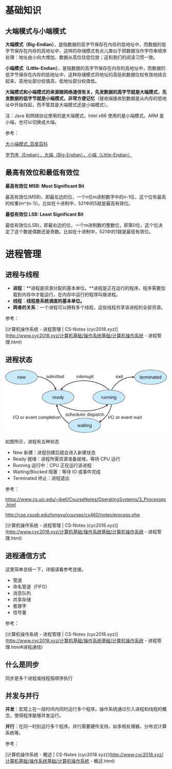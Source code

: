# 基础知识

## 大端模式与小端模式

**大端模式（Big-Endian）**，是指数据的高字节保存在内存的低地址中，而数据的低字节保存在内存的高地址中，这样的存储模式有点儿类似于把数据当作字符串顺序处理：地址由小向大增加，数据从高位往低位放；这和我们的阅读习惯一致。

**小端模式（Little-Endian）**，是指数据的高字节保存在内存的高地址中，而数据的低字节保存在内存的低地址中，这种存储模式将地址的高低和数据位权有效地结合起来，高地址部分权值高，低地址部分权值低。

**大端模式和小端模式的来源跟网络通信有关，先发数据的高字节就是大端模式，先发数据的低字节就是小端模式，非常方便记忆**（接收端接收到数据是从内存的低地址中开始存起，而不管其是大端模式还是小端模式）。



注：Java 和网络协议使用的是大端模式。Intel x86 使用的是小端模式。ARM 是小端，也可以切换成大端。



参考：

[大小端模式_百度百科](https://baike.baidu.com/item/大小端模式/6750542)

[字节序（Endian），大端（Big-Endian），小端（Little-Endian）](https://yq.aliyun.com/articles/228000)

## 最高有效位和最低有效位

**最高有效位 MSB: Most Significant Bit**

最高有效位(MSB)，即最左边的位，一个n位m进制数字中的n-1位，这个位有最高的权重(m^(n-1))。比如在十进制中，521中的5就是最高有效位。 

**最低有效位 LSB: Least Significant Bit**

最低有效位(LSB)，即最右边的位，一个m进制数的整数位，即第0位，这个位决定了这个数是偶数还是奇数。比如在十进制中，521中的1就是最低有效位。

# 进程管理

## 进程与线程

- **进程**：**进程是资源分配的基本单位。**进程是正在运行的程序。程序需要加载到内存中才能运行，在内存中运行的程序叫做进程。
- **线程**：**线程是系统调度的基本单位。**
- **两者的关系**：一个进程可以拥有多个线程，这些线程共享该进程的全部资源。

参考：

[计算机操作系统 - 进程管理 | CS-Notes (cyc2018.xyz)](http://www.cyc2018.xyz/计算机基础/操作系统基础/计算机操作系统 - 进程管理.html)

## 进程状态

![img](面试题%20-%20操作系统.assets/3_02_ProcessState.jpg)

如图所示，进程有五种状态

- New 新建：进程创建后就会进入新建状态
- Ready 就绪：进程所需资源准备就绪，等待 CPU 运行
- Running 运行中：CPU 正在运行该进程
- Waiting/Blocked 阻塞：等待 IO 或事件完成
- Terminated 终止：进程退出

参考：

https://www.cs.uic.edu/~jbell/CourseNotes/OperatingSystems/3_Processes.html

http://cse.csusb.edu/tongyu/courses/cs460/notes/process.php

[计算机操作系统 - 进程管理 | CS-Notes (cyc2018.xyz)](http://www.cyc2018.xyz/计算机基础/操作系统基础/计算机操作系统 - 进程管理.html)

## 进程通信方式

这里简单总结一下，详细请看参考连接。

- 管道
- 命名管道（FIFO）
- 消息队列
- 共享存储
- 套接字
- 信号量

参考：

[计算机操作系统 - 进程管理 | CS-Notes (cyc2018.xyz)](http://www.cyc2018.xyz/计算机基础/操作系统基础/计算机操作系统 - 进程管理.html#进程通信)

## 什么是同步

同步是多个进程或线程按顺序执行

## 并发与并行

**并发**：宏观上在一段时间内同时运行多个程序。操作系统通过引入进程和线程的概念，使得程序能够并发运行。

**并行**：在同一时刻运行多个程序。并行需要硬件支持，如多核处理器、分布式计算系统等。



参考：

[计算机操作系统 - 概述 | CS-Notes (cyc2018.xyz)](http://www.cyc2018.xyz/计算机基础/操作系统基础/计算机操作系统 - 概述.html)
